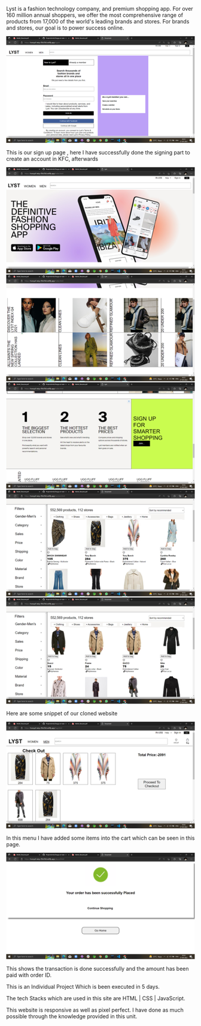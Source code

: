 Lyst is a fashion technology company, and premium shopping app. For over 160 million annual shoppers, we offer the most comprehensive range of products from 17,000 of the world's leading brands and stores. For brands and stores, our goal is to power success online.

![1_VAwe_pIfuMzqGHybU4KC1g](https://github.com/Im-MohitKaushik/Lyst-Final/blob/master/Sign_in.png)

This is our sign up page , here I have successfully done the signing part to create an account in KFC, afterwards

![1_KhA5_iWUN02BY33xEluVxQ](https://github.com/Im-MohitKaushik/Lyst-Final/blob/master/Landing_1.png)
![1_KhA5_iWUN02BY33xEluVxQ](https://github.com/Im-MohitKaushik/Lyst-Final/blob/master/Landong_2.png)
![1_KhA5_iWUN02BY33xEluVxQ](https://github.com/Im-MohitKaushik/Lyst-Final/blob/master/Landing_3.png)
![1_KhA5_iWUN02BY33xEluVxQ](https://github.com/Im-MohitKaushik/Lyst-Final/blob/master/Women_section.png)
![1_KhA5_iWUN02BY33xEluVxQ](https://github.com/Im-MohitKaushik/Lyst-Final/blob/master/Men_section.png)

Here are some snippet of our cloned website

![1_Y-JsnAfQUBTlD9dVoVl7XA](https://github.com/Im-MohitKaushik/Lyst-Final/blob/master/Cart.png)

In this menu I have added some items into the cart which can be seen in this page.

![1_Yj1W9VoZphvbkhYeosW-Fw](https://github.com/Im-MohitKaushik/Lyst-Final/blob/master/Place_pic.png)

This shows the transaction is done successfully and the amount has been paid with order ID.

This is an Individual Project Which is been executed in 5 days. 

The tech Stacks which are used in this site are HTML | CSS | JavaScript.

This website is responsive as well as pixel perfect. I have done as much possible through the knowledge provided in this unit.

